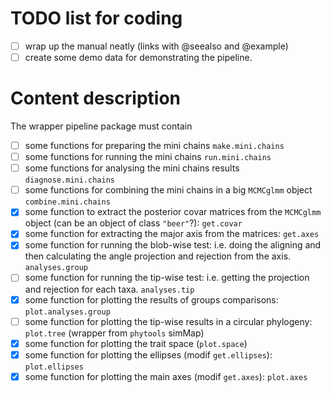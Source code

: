 # TODO list for coding

- [ ] wrap up the manual neatly (links with @seealso and @example)
- [ ] create some demo data for demonstrating the pipeline.

# Content description

The wrapper pipeline package must contain

 - [ ] some functions for preparing the mini chains `make.mini.chains`
 - [ ] some functions for running the mini chains `run.mini.chains`
 - [ ] some functions for analysing the mini chains results `diagnose.mini.chains`
 - [ ] some functions for combining the mini chains in a big `MCMCglmm` object `combine.mini.chains`
 - [x] some function to extract the posterior covar matrices from the `MCMCglmm` object (can be an object of class `"beer"`?): `get.covar`
 - [x] some function for extracting the major axis from the matrices: `get.axes`
 - [x] some function for running the blob-wise test: i.e. doing the aligning and then calculating the angle projection and rejection from the axis. `analyses.group`
 - [ ] some function for running the tip-wise test: i.e. getting the projection and rejection for each taxa. `analyses.tip`
 - [x] some function for plotting the results of groups comparisons: `plot.analyses.group`
 - [ ] some function for plotting the tip-wise results in a circular phylogeny: `plot.tree` (wrapper from `phytools` simMap)
 - [x] some function for plotting the trait space (`plot.space`)
 - [x] some function for plotting the ellipses (modif `get.ellipses`): `plot.ellipses`
 - [x] some function for plotting the main axes (modif `get.axes`): `plot.axes`
